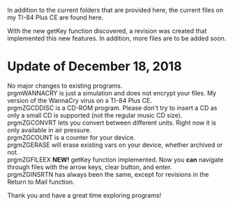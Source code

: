 In addition to the current folders that are provided here, the current files on my TI-84 Plus CE are found here.

With the new getKey function discovered, a revision was created that implemented this new features. In addition, more files are to be added soon.

# Update of December 18, 2018

No major changes to existing programs.\
prgmWANNACRY is just a simulation and does not encrypt your files. My version of the WannaCry virus on a TI-84 Plus CE.\
prgmZGCDDISC is a CD-ROM program. Please don't try to insert a CD as only a small CD is supported (not the regular music CD size).\
prgmZGCONVRT lets you convert between different units. Right now it is only available in air pressure.\
prgmZGCOUNT is a counter for your device.\
prgmZGERASE will erase existing vars on your device, whether archived or not.\
prgmZGFILEEX **NEW!** getKey function implemented. Now you **can** navigate through files with the arrow keys, clear button, and enter.\
prgmZGINSRTN has always been the same, except for revisions in the Return to Mail function.

Thank you and have a great time exploring programs!
